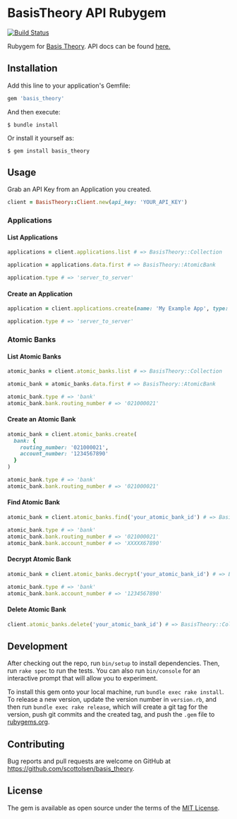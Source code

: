 # BasisTheory API Rubygem

[![Build Status](https://github.com/scottolsen/basis_theory/workflows/Tests/badge.svg)](https://github.com/scottolsen/basis_theory/actions)

Rubygem for [Basis Theory](https://basistheory.com/). API docs can be found [here.](https://docs.basistheory.com/api-reference/#introduction)

## Installation

Add this line to your application's Gemfile:

```ruby
gem 'basis_theory'
```

And then execute:

    $ bundle install

Or install it yourself as:

    $ gem install basis_theory

## Usage

Grab an API Key from an Application you created.

```ruby
client = BasisTheory::Client.new(api_key: 'YOUR_API_KEY')
```

### Applications

#### List Applications

```ruby
applications = client.applications.list # => BasisTheory::Collection

application = applications.data.first # => BasisTheory::AtomicBank

application.type # => 'server_to_server'
```

#### Create an Application

```ruby
application = client.applications.create(name: 'My Example App', type: 'server_to_server')

application.type # => 'server_to_server'
```

### Atomic Banks

#### List Atomic Banks

```ruby
atomic_banks = client.atomic_banks.list # => BasisTheory::Collection

atomic_bank = atomic_banks.data.first # => BasisTheory::AtomicBank

atomic_bank.type # => 'bank'
atomic_bank.bank.routing_number # => '021000021'
```

#### Create an Atomic Bank

```ruby
atomic_bank = client.atomic_banks.create(
  bank: {
    routing_number: '021000021',
    account_number: '1234567890'
  }
)

atomic_bank.type # => 'bank'
atomic_bank.bank.routing_number # => '021000021'
```

#### Find Atomic Bank

```ruby
atomic_bank = client.atomic_banks.find('your_atomic_bank_id') # => BasisTheory::Collection

atomic_bank.type # => 'bank'
atomic_bank.bank.routing_number # => '021000021'
atomic_bank.bank.account_number # => 'XXXXX67890'
```

#### Decrypt Atomic Bank

```ruby
atomic_bank = client.atomic_banks.decrypt('your_atomic_bank_id') # => BasisTheory::Collection

atomic_bank.type # => 'bank'
atomic_bank.bank.account_number # => '1234567890'
```

#### Delete Atomic Bank

```ruby
client.atomic_banks.delete('your_atomic_bank_id') # => BasisTheory::Collection
```
    
## Development

After checking out the repo, run `bin/setup` to install dependencies. Then, run `rake spec` to run the tests. You can also run `bin/console` for an interactive prompt that will allow you to experiment.

To install this gem onto your local machine, run `bundle exec rake install`. To release a new version, update the version number in `version.rb`, and then run `bundle exec rake release`, which will create a git tag for the version, push git commits and the created tag, and push the `.gem` file to [rubygems.org](https://rubygems.org).

## Contributing

Bug reports and pull requests are welcome on GitHub at https://github.com/scottolsen/basis_theory.

## License

The gem is available as open source under the terms of the [MIT License](https://opensource.org/licenses/MIT).
